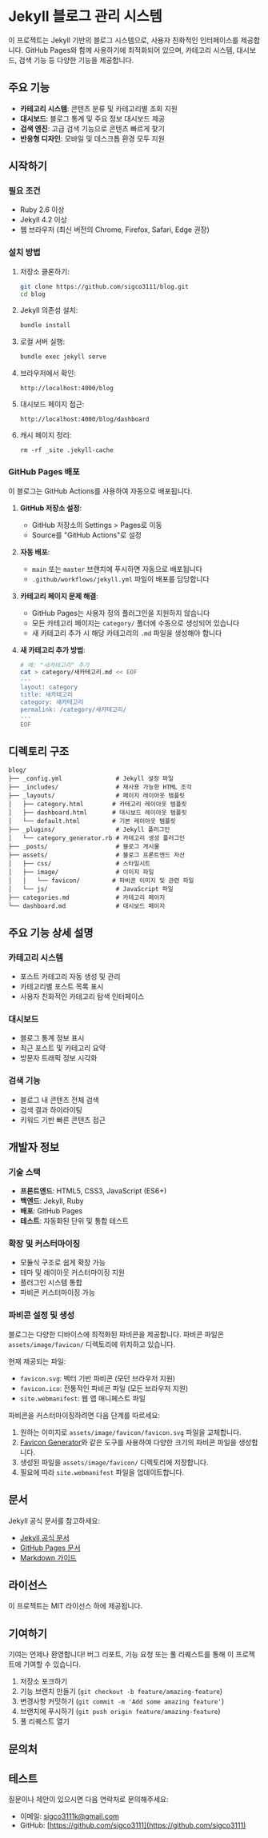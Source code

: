 # Jekyll 블로그 관리 시스템

이 프로젝트는 Jekyll 기반의 블로그 시스템으로, 사용자 친화적인 인터페이스를 제공합니다. GitHub Pages와 함께 사용하기에 최적화되어 있으며, 카테고리 시스템, 대시보드, 검색 기능 등 다양한 기능을 제공합니다.

## 주요 기능

- **카테고리 시스템**: 콘텐츠 분류 및 카테고리별 조회 지원
- **대시보드**: 블로그 통계 및 주요 정보 대시보드 제공
- **검색 엔진**: 고급 검색 기능으로 콘텐츠 빠르게 찾기
- **반응형 디자인**: 모바일 및 데스크톱 환경 모두 지원

## 시작하기

### 필요 조건

- Ruby 2.6 이상
- Jekyll 4.2 이상
- 웹 브라우저 (최신 버전의 Chrome, Firefox, Safari, Edge 권장)

### 설치 방법

1. 저장소 클론하기:
   ```bash
   git clone https://github.com/sigco3111/blog.git
   cd blog
   ```

2. Jekyll 의존성 설치:
   ```bash
   bundle install
   ```

3. 로컬 서버 실행:
   ```bash
   bundle exec jekyll serve
   ```

4. 브라우저에서 확인:
   ```
   http://localhost:4000/blog
   ```

5. 대시보드 페이지 접근:
   ```
   http://localhost:4000/blog/dashboard
   ```

6. 캐시 페이지 정리:
   ```
   rm -rf _site .jekyll-cache
   ```

### GitHub Pages 배포

이 블로그는 GitHub Actions를 사용하여 자동으로 배포됩니다.

1. **GitHub 저장소 설정**:
   - GitHub 저장소의 Settings > Pages로 이동
   - Source를 "GitHub Actions"로 설정

2. **자동 배포**:
   - `main` 또는 `master` 브랜치에 푸시하면 자동으로 배포됩니다
   - `.github/workflows/jekyll.yml` 파일이 배포를 담당합니다

3. **카테고리 페이지 문제 해결**:
   - GitHub Pages는 사용자 정의 플러그인을 지원하지 않습니다
   - 모든 카테고리 페이지는 `category/` 폴더에 수동으로 생성되어 있습니다
   - 새 카테고리 추가 시 해당 카테고리의 `.md` 파일을 생성해야 합니다

4. **새 카테고리 추가 방법**:
   ```bash
   # 예: "새카테고리" 추가
   cat > category/새카테고리.md << EOF
   ---
   layout: category
   title: 새카테고리
   category: 새카테고리
   permalink: /category/새카테고리/
   ---
   EOF
   ```
   
## 디렉토리 구조

```
blog/
├── _config.yml               # Jekyll 설정 파일
├── _includes/                # 재사용 가능한 HTML 조각
├── _layouts/                 # 페이지 레이아웃 템플릿
│   ├── category.html        # 카테고리 레이아웃 템플릿
│   ├── dashboard.html       # 대시보드 레이아웃 템플릿
│   └── default.html         # 기본 레이아웃 템플릿
├── _plugins/                 # Jekyll 플러그인
│   └── category_generator.rb # 카테고리 생성 플러그인
├── _posts/                   # 블로그 게시물
├── assets/                   # 블로그 프론트엔드 자산
│   ├── css/                  # 스타일시트
│   ├── image/                # 이미지 파일
│   │   └── favicon/         # 파비콘 이미지 및 관련 파일
│   └── js/                   # JavaScript 파일
├── categories.md             # 카테고리 페이지
└── dashboard.md              # 대시보드 페이지
```

## 주요 기능 상세 설명

### 카테고리 시스템
- 포스트 카테고리 자동 생성 및 관리
- 카테고리별 포스트 목록 표시
- 사용자 친화적인 카테고리 탐색 인터페이스

### 대시보드
- 블로그 통계 정보 표시
- 최근 포스트 및 카테고리 요약
- 방문자 트래픽 정보 시각화

### 검색 기능
- 블로그 내 콘텐츠 전체 검색
- 검색 결과 하이라이팅
- 키워드 기반 빠른 콘텐츠 접근

## 개발자 정보

### 기술 스택
- **프론트엔드**: HTML5, CSS3, JavaScript (ES6+)
- **백엔드**: Jekyll, Ruby
- **배포**: GitHub Pages
- **테스트**: 자동화된 단위 및 통합 테스트

### 확장 및 커스터마이징
- 모듈식 구조로 쉽게 확장 가능
- 테마 및 레이아웃 커스터마이징 지원
- 플러그인 시스템 통합
- 파비콘 커스터마이징 가능

### 파비콘 설정 및 생성
블로그는 다양한 디바이스에 최적화된 파비콘을 제공합니다. 파비콘 파일은 `assets/image/favicon/` 디렉토리에 위치하고 있습니다.

현재 제공되는 파일:
- `favicon.svg`: 벡터 기반 파비콘 (모던 브라우저 지원)
- `favicon.ico`: 전통적인 파비콘 파일 (모든 브라우저 지원)
- `site.webmanifest`: 웹 앱 매니페스트 파일

파비콘을 커스터마이징하려면 다음 단계를 따르세요:
1. 원하는 이미지로 `assets/image/favicon/favicon.svg` 파일을 교체합니다.
2. [Favicon Generator](https://realfavicongenerator.net/)와 같은 도구를 사용하여 다양한 크기의 파비콘 파일을 생성합니다.
3. 생성된 파일을 `assets/image/favicon/` 디렉토리에 저장합니다.
4. 필요에 따라 `site.webmanifest` 파일을 업데이트합니다.

## 문서

Jekyll 공식 문서를 참고하세요:

- [Jekyll 공식 문서](https://jekyllrb.com/docs/)
- [GitHub Pages 문서](https://docs.github.com/ko/pages)
- [Markdown 가이드](https://www.markdownguide.org/)

## 라이선스

이 프로젝트는 MIT 라이선스 하에 제공됩니다.

## 기여하기

기여는 언제나 환영합니다! 버그 리포트, 기능 요청 또는 풀 리퀘스트를 통해 이 프로젝트에 기여할 수 있습니다.

1. 저장소 포크하기
2. 기능 브랜치 만들기 (`git checkout -b feature/amazing-feature`)
3. 변경사항 커밋하기 (`git commit -m 'Add some amazing feature'`)
4. 브랜치에 푸시하기 (`git push origin feature/amazing-feature`)
5. 풀 리퀘스트 열기

## 문의처

## 테스트

질문이나 제안이 있으시면 다음 연락처로 문의해주세요:

- 이메일: sigco3111k@gmail.com
- GitHub: [https://github.com/sigco3111](https://github.com/sigco3111)
